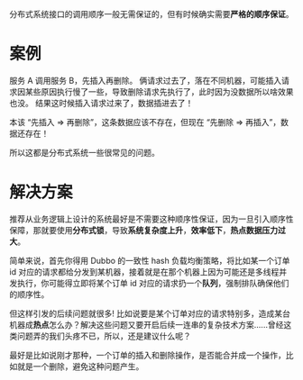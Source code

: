 分布式系统接口的调用顺序一般无需保证的，但有时候确实需要**严格的顺序保证**。

# 案例
服务 A 调用服务 B，先插入再删除。
俩请求过去了，落在不同机器，可能插入请求因某些原因执行慢了一些，导致删除请求先执行了，此时因为没数据所以啥效果也没。
结果这时候插入请求过来了，数据插进去了！

本该 “先插入 => 再删除”，这条数据应该不存在，但现在 “先删除 => 再插入”，数据还存在！

所以这都是分布式系统一些很常见的问题。

# 解决方案
推荐从业务逻辑上设计的系统最好是不需要这种顺序性保证，因为一旦引入顺序性保障，那就要使用**分布式锁**，导致**系统复杂度上升**，**效率低下**，**热点数据压力过大**。

简单来说，首先你得用 Dubbo 的一致性 hash 负载均衡策略，将比如某一个订单 id 对应的请求都给分发到某机器，接着就是在那个机器上因为可能还是多线程并发执行，你可能得立即将某个订单 id 对应的请求扔一个**队列**，强制排队确保他们的顺序性。

但这样引发的后续问题就很多!
比如说要是某个订单对应的请求特别多，造成某台机器成**热点**怎么办？解决这些问题又要开启后续一连串的复杂技术方案......曾经这类问题弄的我们头疼不已，所以，还是建议什么呢？

最好是比如说刚才那种，一个订单的插入和删除操作，是否能合并成一个操作，比如就是一个删除，避免这种问题产生。